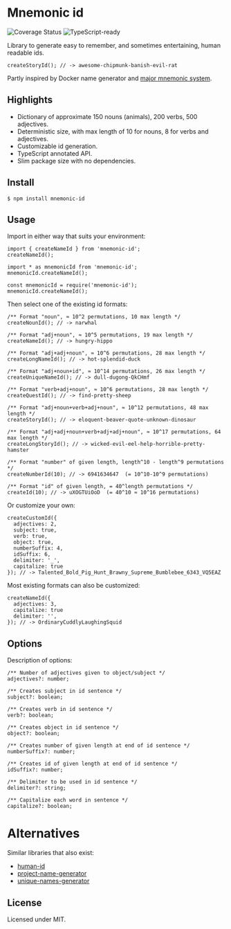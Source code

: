 # Mnemonic id

![Coverage Status](https://coveralls.io/repos/github/Adelost/mnemonic-id/badge.svg?branch=master)
![TypeScript-ready](https://img.shields.io/npm/types/mnemonic-id.svg)

Library to generate easy to remember, and sometimes entertaining, human readable ids.
```
createStoryId(); // -> awesome-chipmunk-banish-evil-rat
```

Partly inspired by Docker name generator and [major mnemonic system](https://en.wikipedia.org/wiki/Mnemonic_major_system#Example_words).

## Highlights
* Dictionary of approximate 150 nouns (animals), 200 verbs, 500 adjectives.
* Deterministic size, with max length of 10 for nouns, 8 for verbs and adjectives. 
* Customizable id generation.
* TypeScript annotated API.
* Slim package size with no dependencies.

## Install

```
$ npm install mnemonic-id
```


## Usage

Import in either way that suits your environment:
```
import { createNameId } from 'mnemonic-id';
createNameId();
```
```
import * as mnemonicId from 'mnemonic-id';
mnemonicId.createNameId();
```
```
const mnemonicId = require('mnemonic-id');
mnemonicId.createNameId();
```

Then select one of the existing id formats:

```
/** Format "noun", ≈ 10^2 permutations, 10 max length */
createNounId(); // -> narwhal

/** Format "adj+noun", ≈ 10^5 permutations, 19 max length */
createNameId(); // -> hungry-hippo

/** Format "adj+adj+noun", ≈ 10^6 permutations, 28 max length */
createLongNameId(); // -> hot-splendid-duck

/** Format "adj+noun+id", ≈ 10^14 permutations, 26 max length */
createUniqueNameId(); // -> dull-dugong-QkCHmf

/** Format "verb+adj+noun", ≈ 10^6 permutations, 28 max length */
createQuestId(); // -> find-pretty-sheep

/** Format "adj+noun+verb+adj+noun", ≈ 10^12 permutations, 48 max length */
createStoryId(); // -> eloquent-beaver-quote-unknown-dinosaur

/** Format "adj+adj+noun+verb+adj+adj+noun", ≈ 10^17 permutations, 64 max length */
createLongStoryId(); // -> wicked-evil-eel-help-horrible-pretty-hamster

/** Format "number" of given length, length^10 - length^9 permutations */
createNumberId(10); // -> 6941634647  (= 10^10-10^9 permutations)

/** Format "id" of given length, = 40^length permutations */
createId(10); // -> uXOGTUiOoD  (= 40^10 ≈ 10^16 permutations)
```

Or customize your own:
```
createCustomId({
  adjectives: 2,
  subject: true,
  verb: true,
  object: true,
  numberSuffix: 4,
  idSuffix: 6,
  delimiter: '_',
  capitalize: true
}); // -> Talented_Bold_Pig_Hunt_Brawny_Supreme_Bumblebee_6343_VQ5EAZ
```

Most existing formats can also be customized:

```
createNameId({
  adjectives: 3, 
  capitalize: true
  delimiter: '',
}); // -> OrdinaryCuddlyLaughingSquid
```

## Options

Description of options:

```
/** Number of adjectives given to object/subject */
adjectives?: number;

/** Creates subject in id sentence */
subject?: boolean;

/** Creates verb in id sentence */
verb?: boolean;

/** Creates object in id sentence */
object?: boolean;

/** Creates number of given length at end of id sentence */
numberSuffix?: number;

/** Creates id of given length at end of id sentence */
idSuffix?: number;

/** Delimiter to be used in id sentence */
delimiter?: string;

/** Capitalize each word in sentence */
capitalize?: boolean;
```

# Alternatives

Similar libraries that also exist:

* [human-id](https://www.npmjs.com/package/human-id)
* [project-name-generator](https://www.npmjs.com/package/project-name-generator)
* [unique-names-generator](https://www.npmjs.com/package/unique-names-generator)

## License

Licensed under MIT.
